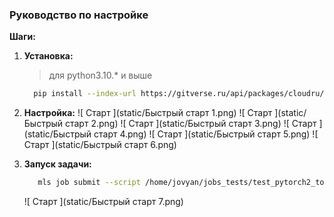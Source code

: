 ### Руководство по настройке



**Шаги:**

1. **Установка:**
   > для python3.10.* и выше
   ```bash
     pip install --index-url https://gitverse.ru/api/packages/cloudru/pypi/simple/ --extra-index-url https://pypi.org/simple --trusted-host gitverse.ru mls==0.5
   ```

2.  **Настройка:**
   ![ Старт ](static/Быстрый старт 1.png)
   ![ Старт ](static/Быстрый старт 2.png)
   ![ Старт ](static/Быстрый старт 3.png)
   ![ Старт ](static/Быстрый старт 4.png)
   ![ Старт ](static/Быстрый старт 5.png)
   ![ Старт ](static/Быстрый старт 6.png)

3. **Запуск задачи:**
   ```bash
      mls job submit --script /home/jovyan/jobs_tests/test_pytorch2_torch2.py --image cr.ai.cloud.ru/aicloud-base-images/py3.10-torch2.1.2:0.0.40 --instance_type v100.1gpu --type pytorch2
   ```
   
   ![ Старт ](static/Быстрый старт 7.png)
